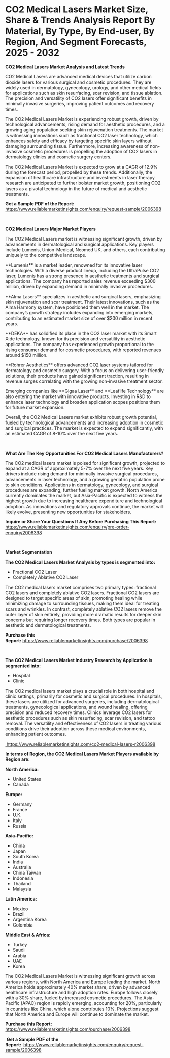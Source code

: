 <p><h1>CO2 Medical Lasers Market Size, Share & Trends Analysis Report By Material, By Type, By End-user, By Region, And Segment Forecasts, 2025 - 2032</h1></p><p><strong>CO2 Medical Lasers Market Analysis and Latest Trends</strong></p>
<p><p>CO2 Medical Lasers are advanced medical devices that utilize carbon dioxide lasers for various surgical and cosmetic procedures. They are widely used in dermatology, gynecology, urology, and other medical fields for applications such as skin resurfacing, scar revision, and tissue ablation. The precision and versatility of CO2 lasers offer significant benefits in minimally invasive surgeries, improving patient outcomes and recovery times.</p><p>The CO2 Medical Lasers Market is experiencing robust growth, driven by technological advancements, rising demand for aesthetic procedures, and a growing aging population seeking skin rejuvenation treatments. The market is witnessing innovations such as fractional CO2 laser technology, which enhances safety and efficacy by targeting specific skin layers without damaging surrounding tissue. Furthermore, increasing awareness of non-invasive cosmetic procedures is propelling the adoption of CO2 lasers in dermatology clinics and cosmetic surgery centers.</p><p>The CO2 Medical Lasers Market is expected to grow at a CAGR of 12.9% during the forecast period, propelled by these trends. Additionally, the expansion of healthcare infrastructure and investments in laser therapy research are anticipated to further bolster market growth, positioning CO2 lasers as a pivotal technology in the future of medical and aesthetic treatments.</p></p>
<p><strong>Get a Sample PDF of the Report:&nbsp;</strong> <a href="https://www.reliablemarketinsights.com/enquiry/request-sample/2006398?utm_campaign=1558&utm_medium=2&utm_source=Github&utm_content=ia&utm_term=12042025&utm_id=co2-medical-lasers">https://www.reliablemarketinsights.com/enquiry/request-sample/2006398</a></p>
<p>&nbsp;</p>
<p><strong>CO2 Medical Lasers Major Market Players</strong></p>
<p><p>The CO2 Medical Lasers market is witnessing significant growth, driven by advancements in dermatological and surgical applications. Key players include Lumenis, Union-Medical, Neomed UK, and others, each contributing uniquely to the competitive landscape.</p><p>**Lumenis** is a market leader, renowned for its innovative laser technologies. With a diverse product lineup, including the UltraPulse CO2 laser, Lumenis has a strong presence in aesthetic treatments and surgical applications. The company has reported sales revenue exceeding $300 million, driven by expanding demand in minimally invasive procedures.</p><p>**Alma Lasers** specializes in aesthetic and surgical lasers, emphasizing skin rejuvenation and scar treatment. Their latest innovations, such as the Alma Harmony system, have positioned them well in the market. The company’s growth strategy includes expanding into emerging markets, contributing to an estimated market size of over $200 million in recent years.</p><p>**DEKA** has solidified its place in the CO2 laser market with its Smart Xide technology, known for its precision and versatility in aesthetic applications. The company has experienced growth proportional to the rising consumer demand for cosmetic procedures, with reported revenues around $150 million.</p><p>**Rohrer Aesthetics** offers advanced CO2 laser systems tailored for dermatology and cosmetic surgery. With a focus on delivering user-friendly solutions, their products have gained significant traction, resulting in revenue surges correlating with the growing non-invasive treatment sector.</p><p>Emerging companies like **Gigaa Laser** and **Leaflife Technology** are also entering the market with innovative products. Investing in R&D to enhance laser technology and broaden application scopes positions them for future market expansion.</p><p>Overall, the CO2 Medical Lasers market exhibits robust growth potential, fueled by technological advancements and increasing adoption in cosmetic and surgical practices. The market is expected to expand significantly, with an estimated CAGR of 8-10% over the next five years.</p></p>
<p>&nbsp;</p>
<p><strong>What Are The Key Opportunities For CO2 Medical Lasers Manufacturers?</strong></p>
<p><p>The CO2 medical lasers market is poised for significant growth, projected to expand at a CAGR of approximately 5-7% over the next five years. Key drivers include rising demand for minimally invasive surgical procedures, advancements in laser technology, and a growing geriatric population prone to skin conditions. Applications in dermatology, gynecology, and surgical procedures are expanding, further fueling market growth. North America currently dominates the market, but Asia-Pacific is expected to witness the highest growth due to increasing healthcare expenditure and technological adoption. As innovations and regulatory approvals continue, the market will likely evolve, presenting new opportunities for stakeholders.</p></p>
<p><strong>Inquire or Share Your Questions If Any Before Purchasing This Report:</strong> <a href="https://www.reliablemarketinsights.com/enquiry/pre-order-enquiry/2006398?utm_campaign=1558&utm_medium=2&utm_source=Github&utm_content=ia&utm_term=12042025&utm_id=co2-medical-lasers">https://www.reliablemarketinsights.com/enquiry/pre-order-enquiry/2006398</a></p>
<p>&nbsp;</p>
<p><strong>Market Segmentation</strong></p>
<p><strong>The CO2 Medical Lasers Market Analysis by types is segmented into:</strong></p>
<p><ul><li>Fractional CO2 Laser</li><li>Completely Ablative CO2 Laser</li></ul></p>
<p><p>The CO2 medical lasers market comprises two primary types: fractional CO2 lasers and completely ablative CO2 lasers. Fractional CO2 lasers are designed to target specific areas of skin, promoting healing while minimizing damage to surrounding tissues, making them ideal for treating scars and wrinkles. In contrast, completely ablative CO2 lasers remove the outer layer of skin entirely, providing more dramatic results for deeper skin concerns but requiring longer recovery times. Both types are popular in aesthetic and dermatological treatments.</p></p>
<p><strong>Purchase this Report:&nbsp;</strong><a href="https://www.reliablemarketinsights.com/purchase/2006398?utm_campaign=1558&utm_medium=2&utm_source=Github&utm_content=ia&utm_term=12042025&utm_id=co2-medical-lasers">https://www.reliablemarketinsights.com/purchase/2006398</a></p>
<p>&nbsp;</p>
<p><strong>The CO2 Medical Lasers Market Industry Research by Application is segmented into:</strong></p>
<p><ul><li>Hospital</li><li>Clinic</li></ul></p>
<p><p>The CO2 medical lasers market plays a crucial role in both hospital and clinic settings, primarily for cosmetic and surgical procedures. In hospitals, these lasers are utilized for advanced surgeries, including dermatological treatments, gynecological applications, and wound healing, offering precision and reduced recovery times. Clinics leverage CO2 lasers for aesthetic procedures such as skin resurfacing, scar revision, and tattoo removal. The versatility and effectiveness of CO2 lasers in treating various conditions drive their adoption across these medical environments, enhancing patient outcomes.</p></p>
<p><a href="https://www.reliablemarketinsights.com/co2-medical-lasers-r2006398?utm_campaign=1558&utm_medium=2&utm_source=Github&utm_content=ia&utm_term=12042025&utm_id=co2-medical-lasers">&nbsp;https://www.reliablemarketinsights.com/co2-medical-lasers-r2006398</a></p>
<p><strong>In terms of Region, the CO2 Medical Lasers Market Players available by Region are:</strong></p>
<p>
    <p> <strong> North America: </strong>
        <ul>
            <li>United States</li>
            <li>Canada</li>
        </ul>
        </p> 
    <p> <strong> Europe: </strong>
        <ul>
            <li>Germany</li>
            <li>France</li>
            <li>U.K.</li>
            <li>Italy</li>
            <li>Russia</li>
        </ul>
        </p> 
    <p> <strong> Asia-Pacific: </strong>
        <ul>
            <li>China</li>
            <li>Japan</li>
            <li>South Korea</li>
            <li>India</li>
            <li>Australia</li>
            <li>China Taiwan</li>
            <li>Indonesia</li>
            <li>Thailand</li>
            <li>Malaysia</li>
        </ul>
        </p> 
    <p> <strong> Latin America: </strong>
        <ul>
            <li>Mexico</li>
            <li>Brazil</li>
            <li>Argentina Korea</li>
            <li>Colombia</li>
        </ul>
        </p> 
    <p> <strong> Middle East & Africa: </strong>
        <ul>
            <li>Turkey</li>
            <li>Saudi</li>
            <li>Arabia</li>
            <li>UAE</li>
            <li>Korea</li>
        </ul>
    </p>
    </p>
<p><p>The CO2 Medical Lasers Market is witnessing significant growth across various regions, with North America and Europe leading the market. North America holds approximately 40% market share, driven by advanced healthcare infrastructure and high adoption rates. Europe follows closely with a 30% share, fueled by increased cosmetic procedures. The Asia-Pacific (APAC) region is rapidly emerging, accounting for 20%, particularly in countries like China, which alone contributes 10%. Projections suggest that North America and Europe will continue to dominate the market.</p></p>
<p><strong>Purchase this Report: </strong><a href="https://www.reliablemarketinsights.com/purchase/2006398?utm_campaign=1558&utm_medium=2&utm_source=Github&utm_content=ia&utm_term=12042025&utm_id=co2-medical-lasers">https://www.reliablemarketinsights.com/purchase/2006398</a></p>
<p>&nbsp;<strong>Get a Sample PDF of the Report:&nbsp;&nbsp;</strong><a href="https://www.reliablemarketinsights.com/enquiry/request-sample/2006398?utm_campaign=1558&utm_medium=2&utm_source=Github&utm_content=ia&utm_term=12042025&utm_id=co2-medical-lasers">https://www.reliablemarketinsights.com/enquiry/request-sample/2006398</a></p>
<p><strong></strong></p>
<p><p></p><p></p><p></p></p>